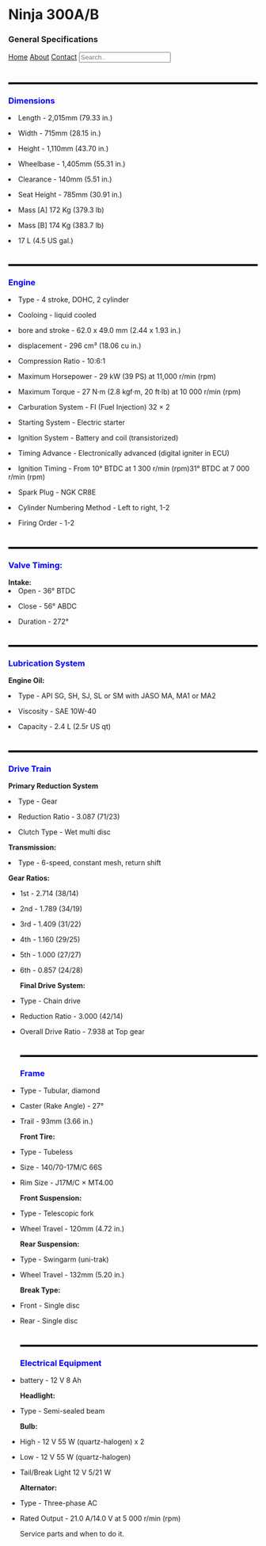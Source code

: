 <html>
<head>
<title>Page Title</title>
</head>
<body>

<h1>Ninja 300A/B </h1>
<h3> General Specifications</h3>
<div class="topnav">
  <a class="active" href="#home">Home</a>
  <a href="#about">About</a>
  <a href="#contact">Contact</a>
  <input type="text" placeholder="Search..">
</div>
<h1 style="border:2px solid black;"></h1>


<h3 style="color:blue;"> Dimensions </h3>
<p> <p>
<li> Length - 2,015mm (79.33 in.)<p>
<li> Width - 715mm (28.15 in.)<p>
<li> Height - 1,110mm (43.70 in.)<p>
<li> Wheelbase - 1,405mm (55.31 in.)<p>
<li> Clearance - 140mm (5.51 in.)<p>
<li> Seat Height - 785mm (30.91 in.)<p>
<li> Mass [A] 172 Kg (379.3 lb)<p>
<li> Mass [B] 174 Kg (383.7 lb)<p>
<li> 17 L (4.5 US gal.)<p>
<h1 style="border:2px solid black;"></h1>

<h3 style="color:blue;"> Engine </h3>
<li> Type - 4 stroke, DOHC, 2 cylinder<p>
<li> Cooloing - liquid cooled<p>
<li> bore and stroke - 62.0 x 49.0 mm (2.44 x 1.93 in.)<p>
<li> displacement - 296 cm³ (18.06 cu in.)<p>
<li> Compression Ratio - 10:6:1<p>
<li> Maximum Horsepower - 29 kW (39 PS) at 11,000 r/min (rpm)<p>
<li> Maximum Torque - 27 N·m (2.8 kgf·m, 20 ft·lb) at 10 000 r/min (rpm)<p>
<li> Carburation System - FI (Fuel Injection) 32 × 2<p>
<li> Starting System - Electric starter<p>
<li> Ignition System - Battery and coil (transistorized)<p>
<li> Timing Advance - Electronically advanced (digital igniter in ECU)<p>
<li> Ignition Timing - From 10° BTDC at 1 300 r/min (rpm)31° BTDC at 7 000 r/min (rpm)<p>
<li> Spark Plug - NGK CR8E<p>
<li> Cylinder Numbering Method - Left to right, 1-2<p>
<li> Firing Order - 1-2<p>
<h1 style="border:2px solid black;"></h1>

<h3 style="color:blue;"> Valve Timing:</h3>
<b> Intake: </b>
<li> Open - 36° BTDC<p>
<li> Close - 56° ABDC<p>
<li> Duration - 272°<p>
<h1 style="border:2px solid black;"></h1>


<h3 style="color:blue;"> Lubrication System </h3>
<b>Engine Oil:</b>
<p>
<li> Type - API SG, SH, SJ, SL or SM with JASO MA, MA1 or MA2<p>
<li> Viscosity - SAE 10W-40<p>
<li> Capacity - 2.4 L (2.5r US qt)
<h1 style="border:2px solid black;"></h1>


<h3 style="color:blue;"> Drive Train</h3>
<p>
<b> Primary Reduction System</b>
<p>
<li> Type - Gear<p>
<li> Reduction Ratio - 3.087 (71/23)<p>
<li> Clutch Type - Wet multi disc<p>

<b> Transmission:</b>
<li> Type - 6-speed, constant mesh, return shift<p>
<b> Gear Ratios:</b>
<ul>
<li> 1st - 2.714 (38/14)<p>
<li> 2nd - 1.789 (34/19)<p>
<li> 3rd - 1.409 (31/22)<p>
<li> 4th - 1.160 (29/25)<p>
<li> 5th - 1.000 (27/27)<p>
<li> 6th - 0.857 (24/28)<p>

<b> Final Drive System:</b>
<li> Type - Chain drive<p>
<li> Reduction Ratio - 3.000 (42/14)<p>
<li> Overall Drive Ratio - 7.938 at Top gear<p>
<h1 style="border:2px solid black;"></h1>


<h3 style="color:blue;"> Frame</h3>
<li> Type - Tubular, diamond<p>
<li> Caster (Rake Angle) - 27°<p>
<li> Trail - 93mm (3.66 in.)<p>
<b>Front Tire:</b>
<li> Type - Tubeless<p>
<li> Size - 140/70-17M/C 66S<p>
<li> Rim Size - J17M/C × MT4.00<p>
<p>
<b> Front Suspension:</b>
<li> Type - Telescopic fork<p>
<li> Wheel Travel - 120mm (4.72 in.)<p>
<p>
<b> Rear Suspension:</b>
<li> Type - Swingarm (uni-trak)<p>
<li> Wheel Travel - 132mm (5.20 in.)<p>
<p>
<b> Break Type:</b>
<li> Front - Single disc<p>
<li> Rear - Single disc<p>
<h1 style="border:2px solid black;"></h1>


<h3 style="color:blue;"> Electrical Equipment</h3>
<li> battery - 12 V 8 Ah<p>
<b> Headlight:</b>
<li> Type - Semi-sealed beam<p>
<b> Bulb:</b>
<li> High - 12 V 55 W (quartz-halogen) x 2<p>
<li> Low - 12 V 55 W (quartz-halogen)<p>
<li> Tail/Break Light 12 V 5/21 W<p>

<p>
<p>
<b> Alternator:</b>
<li> Type - Three-phase AC<p>
<li> Rated Output - 21.0 A/14.0 V at 5 000 r/min (rpm)<p>

<p>Service parts and when to do it.</p>
